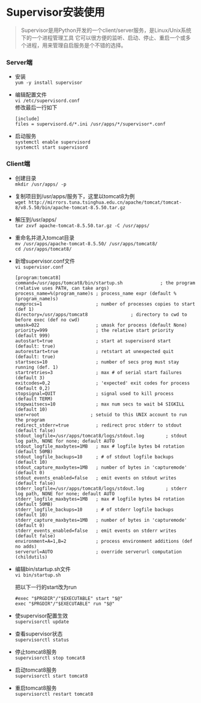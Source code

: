 # Supervisor安装使用
>Supervisor是用Python开发的一个client/server服务，是Linux/Unix系统下的一个进程管理工具
>它可以很方便的监听、启动、停止、重启一个或多个进程，用来管理自启服务是个不错的选择。

### Server端
- 安装  
    `yum -y install supervisor`

- 编辑配置文件  
    `vi /etc/supervisord.conf`  
    修改最后一行如下
    ```
    [include]
    files = supervisord.d/*.ini /usr/apps/*/supervisor*.conf
    ```
  
- 启动服务  
    `systemctl enable supervisord`  
    `systemctl start supervisord`  

### Client端
- 创建目录  
    `mkdir /usr/apps/ -p`

- 复制项目到/usr/apps/服务下，这里以tomcat8为例  
    `wget http://mirrors.tuna.tsinghua.edu.cn/apache/tomcat/tomcat-8/v8.5.50/bin/apache-tomcat-8.5.50.tar.gz`
  
- 解压到/usr/apps/  
    `tar zxvf apache-tomcat-8.5.50.tar.gz -C /usr/apps/`
    
- 重命名并进入tomcat目录  
    `mv /usr/apps/apache-tomcat-8.5.50/ /usr/apps/tomcat8/`    
    `cd /usr/apps/tomcat8/` 

- 新增supervisor.conf文件  
    `vi supervisor.conf`
    ```
    [program:tomcat8]
    command=/usr/apps/tomcat8/bin/startup.sh              ; the program (relative uses PATH, can take args)
    process_name=%(program_name)s ; process_name expr (default %(program_name)s)
    numprocs=1                    ; number of processes copies to start (def 1)
    directory=/usr/apps/tomcat8                ; directory to cwd to before exec (def no cwd)
    umask=022                     ; umask for process (default None)
    priority=999                  ; the relative start priority (default 999)
    autostart=true                ; start at supervisord start (default: true)
    autorestart=true              ; retstart at unexpected quit (default: true)
    startsecs=10                  ; number of secs prog must stay running (def. 1)
    startretries=3                ; max # of serial start failures (default 3)
    exitcodes=0,2                 ; 'expected' exit codes for process (default 0,2)
    stopsignal=QUIT               ; signal used to kill process (default TERM)
    stopwaitsecs=10               ; max num secs to wait b4 SIGKILL (default 10)
    user=root                   ; setuid to this UNIX account to run the program
    redirect_stderr=true          ; redirect proc stderr to stdout (default false)
    stdout_logfile=/usr/apps/tomcat8/logs/stdout.log        ; stdout log path, NONE for none; default AUTO
    stdout_logfile_maxbytes=1MB   ; max # logfile bytes b4 rotation (default 50MB)
    stdout_logfile_backups=10     ; # of stdout logfile backups (default 10)
    stdout_capture_maxbytes=1MB   ; number of bytes in 'capturemode' (default 0)
    stdout_events_enabled=false   ; emit events on stdout writes (default false)
    stderr_logfile=/usr/apps/tomcat8/logs/stdout.log        ; stderr log path, NONE for none; default AUTO
    stderr_logfile_maxbytes=1MB   ; max # logfile bytes b4 rotation (default 50MB)
    stderr_logfile_backups=10     ; # of stderr logfile backups (default 10)
    stderr_capture_maxbytes=1MB   ; number of bytes in 'capturemode' (default 0)
    stderr_events_enabled=false   ; emit events on stderr writes (default false)
    environment=A=1,B=2           ; process environment additions (def no adds)
    serverurl=AUTO                ; override serverurl computation (childutils)
    ```

- 编辑bin/startup.sh文件    
    `vi bin/startup.sh`
    
    把以下一行的start改为run
    ```
    #exec "$PRGDIR"/"$EXECUTABLE" start "$@"
    exec "$PRGDIR"/"$EXECUTABLE" run "$@"
    ```
- 使supervisor配置生效  
    `supervisorctl update`

- 查看supervisor状态  
    `supervisorctl status`
    
- 停止tomcat8服务  
    `supervisorctl stop tomcat8`
    
- 启动tomcat8服务  
    `supervisorctl start tomcat8`
    
- 重启tomcat8服务  
    `supervisorctl restart tomcat8`